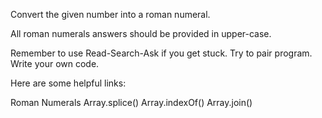 Convert the given number into a roman numeral.

All roman numerals answers should be provided in upper-case.

Remember to use Read-Search-Ask if you get stuck. Try to pair program.
Write your own code.

Here are some helpful links:

Roman Numerals
Array.splice()
Array.indexOf()
Array.join()
